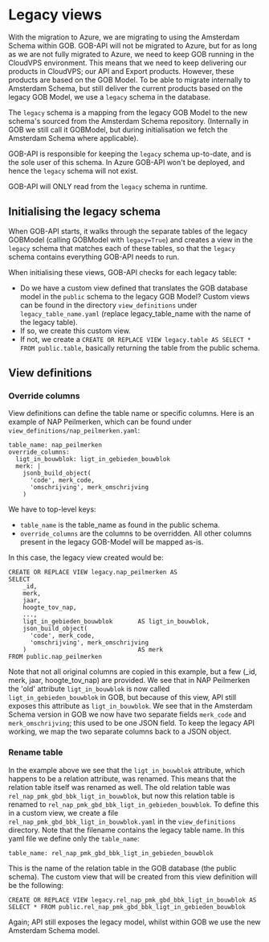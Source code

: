 # Legacy views

With the migration to Azure, we are migrating to using the Amsterdam Schema within GOB. GOB-API will not be migrated
to Azure, but for as long as we are not fully migrated to Azure, we need to keep GOB running in the CloudVPS
environment. This means that we need to keep delivering our products in CloudVPS; our API and Export products.
However, these products are based on the GOB Model. To be able to migrate internally to Amsterdam Schema, but still
deliver the current products based on the legacy GOB Model, we use a `legacy` schema in the database.

The `legacy` schema is a mapping from the legacy GOB Model to the new schema's sourced from the Amsterdam Schema
repository. (Internally in GOB we still call it GOBModel, but during initialisation we fetch the Amsterdam Schema
where applicable).

GOB-API is responsible for keeping the `legacy` schema up-to-date, and is the sole user of this schema. In Azure
GOB-API won't be deployed, and hence the `legacy` schema will not exist.

GOB-API will ONLY read from the `legacy` schema in runtime.

## Initialising the legacy schema
When GOB-API starts, it walks through the separate tables of the legacy GOBModel (calling GOBModel with `legacy=True`) 
and creates a view in the `legacy` schema that matches each of these tables, so that the `legacy` schema contains
everything GOB-API needs to run.

When initialising these views, GOB-API checks for each legacy table:
- Do we have a custom view defined that translates the GOB database model in the `public` schema to the legacy GOB
Model? Custom views can be found in the directory `view_definitions` under `legacy_table_name.yaml` (replace
legacy_table_name with the name of the legacy table).
- If so, we create this custom view.
- If not, we create a `CREATE OR REPLACE VIEW legacy.table AS SELECT * FROM public.table`, basically returning the
table from the public schema.

## View definitions

### Override columns
View definitions can define the table name or specific columns. Here is an example of NAP Peilmerken, which can be
found under `view_definitions/nap_peilmerken.yaml`:

    table_name: nap_peilmerken
    override_columns:
      ligt_in_bouwblok: ligt_in_gebieden_bouwblok
      merk: |
        jsonb_build_object(
          'code', merk_code,
          'omschrijving', merk_omschrijving
        )

We have to top-level keys:
- `table_name` is the table_name as found in the public schema.
- `override_columns` are the columns to be overridden. All other columns present in the legacy GOB-Model will be
mapped as-is.

In this case, the legacy view created would be:

    CREATE OR REPLACE VIEW legacy.nap_peilmerken AS
    SELECT
        _id,
        merk,
        jaar,
        hoogte_tov_nap,
        ...,
        ligt_in_gebieden_bouwblok       AS ligt_in_bouwblok,
        json_build_object(
          'code', merk_code,
          'omschrijving', merk_omschrijving
        )                               AS merk
    FROM public.nap_peilmerken

Note that not all original columns are copied in this example, but a few (_id, merk, jaar, hoogte_tov_nap) are
provided. We see that in NAP Peilmerken the 'old' attribute `ligt_in_bouwblok` is now called
`ligt_in_gebieden_bouwblok` in GOB, but because of this view, API still exposes this attribute as `ligt_in_bouwblok`.
We see that in the Amsterdam Schema version in GOB we now have two separate fields `merk_code` and `merk_omschrijving`;
this used to be one JSON field. To keep the legacy API working, we map the two separate columns back to a JSON object.

### Rename table
In the example above we see that the `ligt_in_bouwblok` attribute, which happens to be a relation attribute, was
renamed. This means that the relation table itself was renamed as well. The old relation table was
`rel_nap_pmk_gbd_bbk_ligt_in_bouwblok`, but now this relation table is renamed to 
`rel_nap_pmk_gbd_bbk_ligt_in_gebieden_bouwblok`. To define this in a custom view, we create a file
`rel_nap_pmk_gbd_bbk_ligt_in_bouwblok.yaml` in the `view_definitions` directory. Note that the filename contains the
legacy table name. In this yaml file we define only the `table_name`:

    table_name: rel_nap_pmk_gbd_bbk_ligt_in_gebieden_bouwblok

This is the name of the relation table in the GOB database (the public schema). The custom view that will be created
from this view definition will be the following:

    CREATE OR REPLACE VIEW legacy.rel_nap_pmk_gbd_bbk_ligt_in_bouwblok AS
    SELECT * FROM public.rel_nap_pmk_gbd_bbk_ligt_in_gebieden_bouwblok

Again; API still exposes the legacy model, whilst within GOB we use the new Amsterdam Schema model.